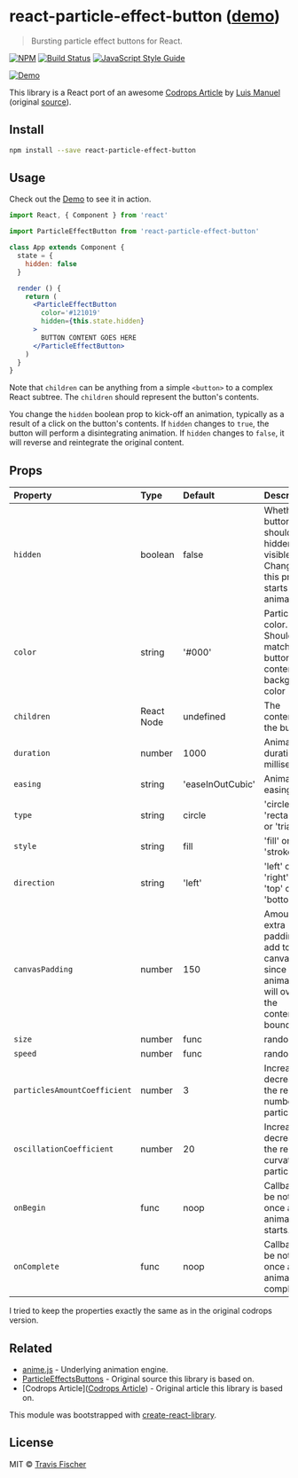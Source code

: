 # react-particle-effect-button ([demo](https://transitive-bullshit.github.io/react-particle-effect-button/))

> Bursting particle effect buttons for React.

[![NPM](https://img.shields.io/npm/v/react-particle-effect-button.svg)](https://www.npmjs.com/package/react-particle-effect-button) [![Build Status](https://travis-ci.org/transitive-bullshit/react-particle-effect-button.svg?branch=master)](https://travis-ci.org/transitive-bullshit/react-particle-effect-button) [![JavaScript Style Guide](https://img.shields.io/badge/code_style-standard-brightgreen.svg)](https://standardjs.com)

[![Demo](https://raw.githubusercontent.com/transitive-bullshit/react-particle-effect-button/master/example/demo.gif)](https://transitive-bullshit.github.io/react-particle-effect-button/)

This library is a React port of an awesome [Codrops Article](https://tympanus.net/codrops/2018/04/25/particle-effects-for-buttons/) by [Luis Manuel](https://tympanus.net/codrops/author/luis/) (original [source](https://github.com/codrops/ParticleEffectsButtons/)).

## Install

```bash
npm install --save react-particle-effect-button
```

## Usage

Check out the [Demo](https://transitive-bullshit.github.io/react-particle-effect-button/) to see it in action.

```jsx
import React, { Component } from 'react'

import ParticleEffectButton from 'react-particle-effect-button'

class App extends Component {
  state = {
    hidden: false
  }

  render () {
    return (
      <ParticleEffectButton
        color='#121019'
        hidden={this.state.hidden}
      >
        BUTTON CONTENT GOES HERE
      </ParticleEffectButton>
    )
  }
}
```

Note that `children` can be anything from a simple `<button>` to a complex React subtree. The `children` should represent the button's contents.

You change the `hidden` boolean prop to kick-off an animation, typically as a result of a click on the button's contents. If `hidden` changes to `true`, the button will perform a disintegrating animation. If `hidden` changes to `false`, it will reverse and reintegrate the original content.

## Props

| Property      | Type               | Default                               | Description                                                                                                                                  |
|:--------------|:-------------------|:--------------------------------------|:---------------------------------------------------------------------------------------------------------------------------------------------|
| `hidden`  | boolean           | false                                  | Whether button should be hidden or visible. Changing this prop starts an animation. |
| `color`  | string           | '#000'                                  | Particle color. Should match the button content's background color |
| `children`  | React Node           | undefined                         | The contents of the button. |
| `duration`  | number           | 1000                                  | Animation duration in milliseconds. |
| `easing`  | string           | 'easeInOutCubic'                        | Animation easing. |
| `type`  | string           | circle                                  | 'circle' or 'rectangle' or 'triangle' |
| `style`  | string           | fill                                  | 'fill' or 'stroke' |
| `direction`  | string           | 'left'                                  | 'left' or 'right' or 'top' or 'bottom' |
| `canvasPadding`  | number           | 150                                  | Amount of extra padding to add to the canvas since the animation will overflow the content's bounds |
| `size`  | number | func           | random(4)                             | Particle size. May be a static number or a function which returns numbers. |
| `speed`  | number | func           | random(4)                             | Particle speed. May be a static number or a function which returns numbers. |
| `particlesAmountCoefficient`  | number    | 3                             | Increases or decreases the relative number of particles |
| `oscillationCoefficient`  | number           | 20                         | Increases or decreases the relative curvature of particles |
| `onBegin`  | func           | noop                                     | Callback to be notified once an animation starts. |
| `onComplete`  | func           | noop                                  | Callback to be notified once an animation completes. |

I tried to keep the properties exactly the same as in the original codrops version.

## Related

- [anime.js](http://animejs.com/) - Underlying animation engine.
- [ParticleEffectsButtons](https://github.com/codrops/ParticleEffectsButtons/) - Original source this library is based on.
- [Codrops Article]([Codrops Article](https://tympanus.net/codrops/2018/04/25/particle-effects-for-buttons/)) - Original article this library is based on.

This module was bootstrapped with [create-react-library](https://github.com/transitive-bullshit/create-react-library).

## License

MIT © [Travis Fischer](https://github.com/transitive-bullshit)
